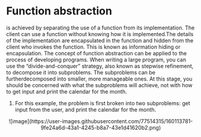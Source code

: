 # Function abstraction 
is achieved by separating the use of a function from its implementation. The client can use a function without knowing how it is implemented.The details of the implementation are encapsulated in the function and hidden from the client who invokes the function. This is known as information hiding or encapsulation. The concept of function abstraction can be applied to the process of developing programs.
When writing a large program, you can use the “divide-and-conquer” strategy, also known as stepwise refinement, to decompose it into subproblems. The subproblems can be furtherdecomposed into smaller, more manageable ones. At this stage, you should be concerned with what the subproblems will achieve, not with how to get input and print the calendar for the month.

1. For this example, the problem is first broken into two subproblems: get input from the user, and print the calendar for the month.

<p align="center">
  ![image](https://user-images.githubusercontent.com/77514315/160113781-9fe24a6d-43a1-4245-b8a7-43e1d41620b2.png)
</p>
